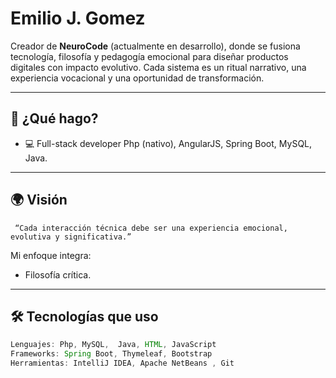 # Emilio J. Gomez

Creador de **NeuroCode** (actualmente en desarrollo), donde se fusiona tecnología, filosofía y pedagogía emocional para diseñar productos digitales con impacto evolutivo. Cada sistema  es un ritual narrativo, una experiencia vocacional y una oportunidad de transformación.

---

## 🧠 ¿Qué hago?

 
 - 💻 Full-stack developer Php (nativo), AngularJS, Spring Boot, MySQL,  Java.


---

## 🌍 Visión
```
 “Cada interacción técnica debe ser una experiencia emocional, evolutiva y significativa.”
```
Mi enfoque integra:
- Filosofía crítica.

---

## 🛠️ Tecnologías que uso

```java
Lenguajes: Php, MySQL,  Java, HTML, JavaScript
Frameworks: Spring Boot, Thymeleaf, Bootstrap
Herramientas: IntelliJ IDEA, Apache NetBeans , Git

